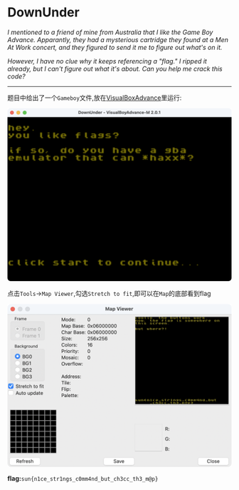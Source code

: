# DownUnder

*I mentioned to a friend of mine from Australia that I like the Game Boy Advance. Apparantly, they had a mysterious cartridge they found at a Men At Work concert, and they figured to send it me to figure out what's on it.*

*However, I have no clue why it keeps referencing a "flag." I ripped it already, but I can't figure out what it's about. Can you help me crack this code?*

----

题目中给出了一个`Gameboy`文件,放在[VisualBoxAdvance](https://github.com/visualboyadvance-m/visualboyadvance-m)里运行:

<img src="CTF/SunshineCTF2021/Misc/assets/DownUnder.png" alt="visual-box" style="zoom:50%;" />

点击`Tools`->`Map Viewer`,勾选`Stretch to fit`,即可以在`Map`的底部看到flag

<img src="CTF/SunshineCTF2021/Misc/assets/DownUnder-Map.png" alt="DownUnder-Map" style="zoom:60%;" />

**flag:**`sun{n1ce_str1ngs_c0mm4nd_but_ch3cc_th3_m@p}`



